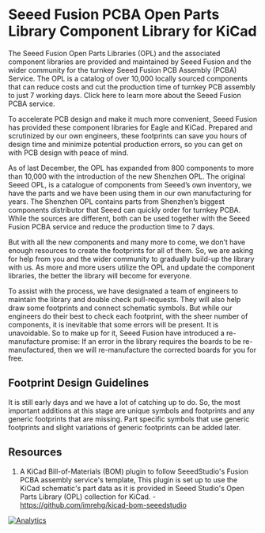 # Seeed Fusion PCBA Open Parts Library Component Library for KiCad

The Seeed Fusion Open Parts Libraries (OPL) and the associated component libraries are provided and maintained by Seeed Fusion and the wider community for the turnkey Seeed Fusion PCB Assembly (PCBA) Service. The OPL is a catalog of over 10,000 locally sourced components that can reduce costs and cut the production time of turnkey PCB assembly to just 7 working days. Click here to learn more about the Seeed Fusion PCBA service.

To accelerate PCB design and make it much more convenient, Seeed Fusion has provided these component libraries for Eagle and KiCad. Prepared and scrutinized by our own engineers, these footprints can save you hours of design time and minimize potential production errors, so you can get on with PCB design with peace of mind. 

As of last December, the OPL has expanded from 800 components to more than 10,000 with the introduction of the new Shenzhen OPL. The original Seeed OPL, is a catalogue of components from Seeed’s own inventory, we have the parts and we have been using them in our own manufacturing for years. The Shenzhen OPL contains parts from Shenzhen’s biggest components distributor that Seeed can quickly order for turnkey PCBA. While the sources are different, both can be used together with the Seeed Fusion PCBA service and reduce the production time to 7 days.

But with all the new components and many more to come, we don’t have enough resources to create the footprints for all of them. So, we are asking for help from you and the wider community to gradually build-up the library with us. As more and more users utilize the OPL and update the component libraries, the better the library will become for everyone. 

To assist with the process, we have designated a team of engineers to maintain the library and double check pull-requests. They will also help draw some footprints and connect schematic symbols. But while our engineers do their best to check each footprint, with the sheer number of components, it is inevitable that some errors will be present. It is unavoidable. So to make up for it, Seeed Fusion have introduced a re-manufacture promise: If an error in the library requires the boards to be re-manufactured, then we will re-manufacture the corrected boards for you for free.

## Footprint Design Guidelines
It is still early days and we have a lot of catching up to do. So, the most important additions at this stage are unique symbols and footprints and any generic footprints that are missing. Part specific symbols that use generic footprints and slight variations of generic footprints can be added later.


## Resources
1. A KiCad Bill-of-Materials (BOM) plugin to follow SeeedStudio's Fusion PCBA assembly service's template, This plugin is set up to use the KiCad schematic's part data as it is provided in Seeed Studio's Open Parts Library (OPL) collection for KiCad. - https://github.com/imrehg/kicad-bom-seeedstudio


[![Analytics](https://ga-beacon.appspot.com/UA-46589105-3/OPL_Kicad_Library)](https://github.com/igrigorik/ga-beacon)
